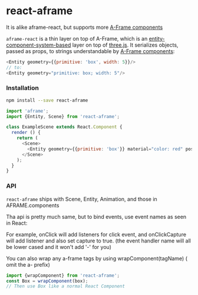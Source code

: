 # react-aframe
It is alike aframe-react, but supports more [A-Frame components](https://aframe.io/docs/master/core/component/)

`aframe-react` is a thin layer on top of A-Frame, which is an
[entity-component-system-based](https://aframe.io/docs/master/core/) layer on
top of [three.js](http://threejs.org). It serializes objects, passed as props,
to strings understandable by [A-Frame
components](https://aframe.io/docs/master/core/component/):

```js
<Entity geometry={{primitive: 'box', width: 5}}/>
// to:
<Entity geometry="primitive: box; width: 5"/>
```


### Installation

```bash
npm install --save react-aframe
```

```js
import 'aframe';
import {Entity, Scene} from 'react-aframe';

class ExampleScene extends React.Component {
  render () {
    return (
      <Scene>
        <Entity geometry={{primitive: 'box'}} material="color: red" position={[0, 0, -5]}/>
      </Scene>
    );
  }
}
```

### API

`react-aframe` ships with Scene, Entity, Animation, and those in AFRAME.components

Tha api is pretty much same, but to bind events, use event names as seen in React:

For example, onClick will add listeners for click event, and onClickCapture will add listener and also set capture to true.
(the event handler name will all be lower cased and it won't add '-' for you)

You can also wrap any a-frame tags by using wrapComponent(tagName) ( omit the a- prefix)

```js
import {wrapComponent} from 'react-aframe';
const Box = wrapComponent(box);
// Then use Box like a normal React Component
```
